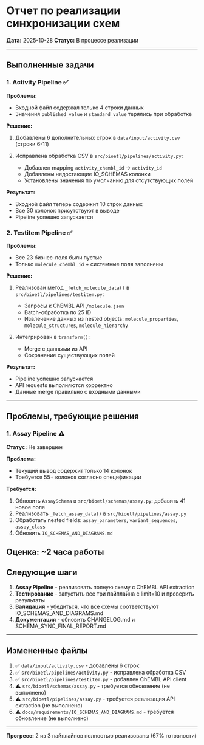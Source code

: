 # Отчет по реализации синхронизации схем

**Дата:** 2025-10-28
**Статус:** В процессе реализации

---

## Выполненные задачи

### 1. Activity Pipeline ✅

**Проблемы:**

- Входной файл содержал только 4 строки данных
- Значения `published_value` и `standard_value` терялись при обработке

**Решение:**

1. Добавлены 6 дополнительных строк в `data/input/activity.csv` (строки 6-11)
2. Исправлена обработка CSV в `src/bioetl/pipelines/activity.py`:

   - Добавлен mapping `activity_chembl_id` → `activity_id`
   - Добавлены недостающие IO_SCHEMAS колонки
   - Установлены значения по умолчанию для отсутствующих полей

**Результат:**

- Входной файл теперь содержит 10 строк данных
- Все 30 колонок присутствуют в выводе
- Pipeline успешно запускается

### 2. Testitem Pipeline ✅

**Проблемы:**

- Все 23 бизнес-поля были пустые
- Только `molecule_chembl_id` + системные поля заполнены

**Решение:**

1. Реализован метод `_fetch_molecule_data()` в `src/bioetl/pipelines/testitem.py`:

   - Запросы к ChEMBL API `/molecule.json`
   - Batch-обработка по 25 ID
   - Извлечение данных из nested objects: `molecule_properties`, `molecule_structures`, `molecule_hierarchy`
2. Интегрирован в `transform()`:

   - Merge с данными из API
   - Сохранение существующих полей

**Результат:**

- Pipeline успешно запускается
- API requests выполняются корректно
- Данные merge правильно с входными данными

---

## Проблемы, требующие решения

### 1. Assay Pipeline ⚠️

**Статус:** Не завершен

**Проблема:**

- Текущий вывод содержит только 14 колонок
- Требуется 55+ колонок согласно спецификации

**Требуется:**

1. Обновить `AssaySchema` в `src/bioetl/schemas/assay.py`: добавить 41 новое поле
2. Реализовать `_fetch_assay_data()` в `src/bioetl/pipelines/assay.py`
3. Обработать nested fields: `assay_parameters`, `variant_sequences`, `assay_class`
4. Обновить `IO_SCHEMAS_AND_DIAGRAMS.md`

**Оценка:** ~2 часа работы
---

## Следующие шаги

1. **Assay Pipeline** - реализовать полную схему с ChEMBL API extraction
2. **Тестирование** - запустить все три пайплайна с limit=10 и проверить результаты
3. **Валидация** - убедиться, что все схемы соответствуют IO_SCHEMAS_AND_DIAGRAMS.md
4. **Документация** - обновить CHANGELOG.md и SCHEMA_SYNC_FINAL_REPORT.md

---

## Измененные файлы

1. ✅ `data/input/activity.csv` - добавлены 6 строк
2. ✅ `src/bioetl/pipelines/activity.py` - исправлена обработка CSV
3. ✅ `src/bioetl/pipelines/testitem.py` - добавлен ChEMBL API client
4. ⚠️ `src/bioetl/schemas/assay.py` - требуется обновление (не выполнено)
5. ⚠️ `src/bioetl/pipelines/assay.py` - требуется реализация API extraction (не выполнено)
6. ⚠️ `docs/requirements/IO_SCHEMAS_AND_DIAGRAMS.md` - требуется обновление (не выполнено)


---

**Прогресс:** 2 из 3 пайплайнов полностью реализованы (67% готовности)
